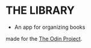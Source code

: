 # THE LIBRARY

- An app for organizing books

made for the <a href='https://www.theodinproject.com'>The Odin Project</a>.
